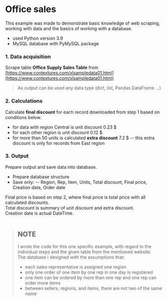 # Office sales

This example was made to demonstrate basic knowledge of web scraping, working with data and the basics of working with a database.

- used Python version 3.9
- MySQL database with PyMySQL package

### 1. Data acquisition

Scrape table **Office Supply Sales Table** from [https://www.contextures.com/xlsampledata01.html](https://www.contextures.com/xlsampledata01.html)

>As output can be used any data type (dict, list, Pandas DataFrame …)

### 2. Calculations

Calculate **final discount** for each record downloaded from step 1 based on conditions below.
- for data with region Central is unit discount 0.23 $
- for each other region is unit discount 0.12 $
- for more than 50 units is calculated **extra discount** 7.2 $
-- this extra discount is only for records from East region

### 3. Output

Prepare output and save data into database.
- Prepare database structure
- Save only:
-- Region, Rep, Item, Units, Total discount, Final price, Creation date, Order date


Final price is based on step 2, where final price is total price with all calculated discounts.<br />
Total discount is summary of unit discount and extra discount.<br />
Creation date is actual DateTime.
<br />
<br />

>## NOTE
>I wrote the code for this one specific example, with regard to the individual steps and the given table from the mentioned website.<br />
>The database I designed with the assumptions that:
>- each sales representative is assigned one region
>- only one order of one item by one rep in one day is registered
>- one item can be ordered by more than one rep and one rep can order more items
>- between sellers, regions, and items, there are not two of the same name 
